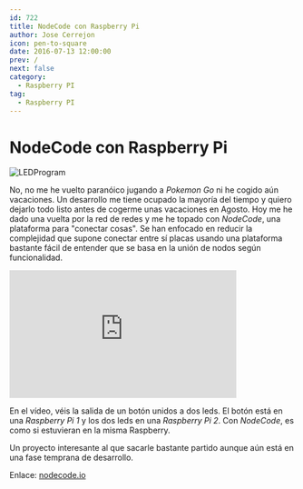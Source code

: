 ```yaml
---
id: 722
title: NodeCode con Raspberry Pi
author: Jose Cerrejon
icon: pen-to-square
date: 2016-07-13 12:00:00
prev: /
next: false
category:
  - Raspberry PI
tag:
  - Raspberry PI
---
```


# NodeCode con Raspberry Pi

![LEDProgram](/images/2016/07/LEDProgram.png)

No, no me he vuelto paranóico jugando a *Pokemon Go* ni he cogido aún vacaciones. Un desarrollo me tiene ocupado la mayoría del tiempo y quiero dejarlo todo listo antes de cogerme unas vacaciones en Agosto. Hoy me he dado una vuelta por la red de redes y me he topado con *NodeCode*, una plataforma para "conectar cosas". Se han enfocado en reducir la complejidad que supone conectar entre sí placas usando una plataforma bastante fácil de entender que se basa en la unión de nodos según funcionalidad.

<iframe width="400" height="225" src="https://www.youtube.com/embed/21h4ls9sbtM?rel=0&amp;showinfo=0" frameborder="0" allowfullscreen></iframe>

En el vídeo, véis la salida de un botón unidos a dos leds. El botón está en una *Raspberry Pi 1* y los dos leds en una *Raspberry Pi 2*. Con *NodeCode*, es como si estuvieran en la misma Raspberry.

Un proyecto interesante al que sacarle bastante partido aunque aún está en una fase temprana de desarrollo.

Enlace: [nodecode.io](http://nodecode.io/)